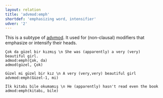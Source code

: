 ```yaml
---
layout: relation
title: 'advmod:emph'
shortdef: 'emphasizing word, intensifier'
udver: '2'
---
```


This is a subtype of  [advmod](). 
It used for (non-clausal) modifiers that emphasize or intensify their heads.

~~~ sdparse
Çok da güzel bir kızmış \n She was (apparently) a very (very) beautiful girl.
admod:emph(Çok, da)
admod(güzel, Çok)
~~~

~~~ sdparse
Güzel mi güzel bir kız \n A very (very,very) beautiful girl
advmod:emph(Güzel-1, mi)
~~~

~~~ sdparse
İlk kitabı bile okumamış \n He (apparently) hasn't read even the book
admod:emph(kitabı, bile)
~~~


<!-- Interlanguage links updated Út zář 29 20:23:17 CEST 2020 -->
